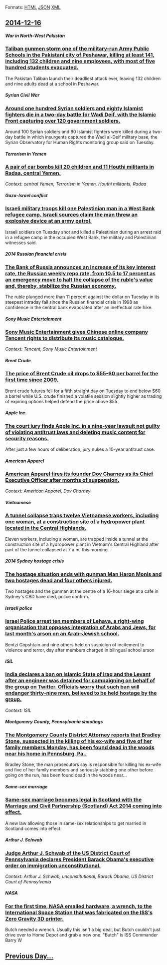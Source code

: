 
Formats: [HTML](2014/12/16/index.html)  [JSON](2014/12/16/index.json)  [XML](2014/12/16/index.xml)  

## [2014-12-16](/news/2014/12/16/index.md)

##### War in North-West Pakistan
### [Taliban gunmen storm one of the military-run Army Public Schools in the Pakistani city of Peshawar, killing at least 141, including 132 children and nine employees, with most of five hundred students evacuated. ](/news/2014/12/16/taliban-gunmen-storm-one-of-the-military-run-army-public-schools-in-the-pakistani-city-of-peshawar-killing-at-least-141-including-132-chil.md)
The Pakistan Taliban launch their deadliest attack ever, leaving 132 children and nine adults dead at a school in Peshawar.

##### Syrian Civil War
### [Around one hundred Syrian soldiers and eighty Islamist fighters die in a two-day battle for Wadi Deif, with the Islamic Front capturing over 120 government soldiers. ](/news/2014/12/16/around-one-hundred-syrian-soldiers-and-eighty-islamist-fighters-die-in-a-two-day-battle-for-wadi-deif-with-the-islamic-front-capturing-over.md)
Around 100 Syrian soldiers and 80 Islamist fighters were killed during a two-day battle in which insurgents captured the Wadi al-Deif military base, the Syrian Observatory for Human Rights monitoring group said on Tuesday.

##### Terrorism in Yemen
### [A pair of car bombs kill 20 children and 11 Houthi militants in Radaa, central Yemen. ](/news/2014/12/16/a-pair-of-car-bombs-kill-20-children-and-11-houthi-militants-in-radaa-central-yemen.md)
_Context: central Yemen, Terrorism in Yemen, Houthi militants, Radaa_

##### Gaza-Israel conflict
### [Israeli military troops kill one Palestinian man in a West Bank refugee camp. Israeli sources claim the man threw an explosive device at an army patrol. ](/news/2014/12/16/israeli-military-troops-kill-one-palestinian-man-in-a-west-bank-refugee-camp-israeli-sources-claim-the-man-threw-an-explosive-device-at-an.md)
Israeli soldiers on Tuesday shot and killed a Palestinian during an arrest raid in a refugee camp in the occupied West Bank, the military and Palestinian witnesses said.

##### 2014 Russian financial crisis
### [The Bank of Russia announces an increase of its key interest rate, the Russian weekly repo rate, from 10.5 to 17 percent as an emergency move to halt the collapse of the ruble's value and, thereby, stabilize the Russian economy. ](/news/2014/12/16/the-bank-of-russia-announces-an-increase-of-its-key-interest-rate-the-russian-weekly-repo-rate-from-10-5-to-17-percent-as-an-emergency-mov.md)
The ruble plunged more than 11 percent against the dollar on Tuesday in its steepest intraday fall since the Russian financial crisis in 1998 as confidence in the central bank evaporated after an ineffectual rate hike.

##### Sony Music Entertainment
### [Sony Music Entertainment gives Chinese online company Tencent rights to distribute its music catalogue. ](/news/2014/12/16/sony-music-entertainment-gives-chinese-online-company-tencent-rights-to-distribute-its-music-catalogue.md)
_Context: Tencent, Sony Music Entertainment_

##### Brent Crude
### [The price of Brent Crude oil drops to $55-60 per barrel for the first time since 2009. ](/news/2014/12/16/the-price-of-brent-crude-oil-drops-to-55a60-per-barrel-for-the-first-time-since-2009.md)
Brent crude futures fell for a fifth straight day on Tuesday to end below $60 a barrel while U.S. crude finished a volatile session slightly higher as trading of expiring options helped defend the price above $55.

##### Apple Inc.
### [The court jury finds Apple Inc. in a nine-year lawsuit not guilty of violating antitrust laws and deleting music content for security reasons. ](/news/2014/12/16/the-court-jury-finds-apple-inc-in-a-nine-year-lawsuit-not-guilty-of-violating-antitrust-laws-and-deleting-music-content-for-security-reason.md)
After just a few hours of deliberation, jury nukes a 10-year antitrust case.

##### American Apparel
### [American Apparel fires its founder Dov Charney as its Chief Executive Officer after months of suspension. ](/news/2014/12/16/american-apparel-fires-its-founder-dov-charney-as-its-chief-executive-officer-after-months-of-suspension.md)
_Context: American Apparel, Dov Charney_

##### Vietnamese
### [A tunnel collapse traps twelve Vietnamese workers, including one woman, at a construction site of a hydropower plant located in the Central Highlands. ](/news/2014/12/16/a-tunnel-collapse-traps-twelve-vietnamese-workers-including-one-woman-at-a-construction-site-of-a-hydropower-plant-located-in-the-central.md)
Eleven workers, including a woman, are trapped inside a tunnel at the construction site of a hydropower plant in Vietnam&#39;s Central Highland after part of the tunnel collapsed at 7 a.m. this morning.

##### 2014 Sydney hostage crisis
### [The hostage situation ends with gunman Man Haron Monis and two hostages dead and four others injured. ](/news/2014/12/16/the-hostage-situation-ends-with-gunman-man-haron-monis-and-two-hostages-dead-and-four-others-injured.md)
Two hostages and the gunman at the centre of a 16-hour siege at a cafe in Sydney&#039;s CBD have died, police confirm.

##### Israeli police
### [Israel Police arrest ten members of Lehava, a right-wing organisation that opposes integration of Arabs and Jews, for last month's arson on an Arab&ndash;Jewish school. ](/news/2014/12/16/israel-police-arrest-ten-members-of-lehava-a-right-wing-organisation-that-opposes-integration-of-arabs-and-jews-for-last-month-s-arson-on.md)
Bentzi Gopshtain and nine others held on suspicion of incitement to violence and terror, day after members charged in bilingual school arson

##### ISIL
### [India declares a ban on Islamic State of Iraq and the Levant after an engineer was detained for campaigning on behalf of the group on Twitter. Officials worry that such ban will endanger thirty-nine men, believed to be held hostage by the group. ](/news/2014/12/16/india-declares-a-ban-on-islamic-state-of-iraq-and-the-levant-after-an-engineer-was-detained-for-campaigning-on-behalf-of-the-group-on-twitte.md)
_Context: ISIL_

##### Montgomery County, Pennsylvania shootings
### [The Montgomery County District Attorney reports that Bradley Stone, suspected in the killing of his ex-wife and five of her family members Monday, has been found dead in the woods near his home in Pennsburg, Pa.. ](/news/2014/12/16/the-montgomery-county-district-attorney-reports-that-bradley-stone-suspected-in-the-killing-of-his-ex-wife-and-five-of-her-family-members-m.md)
Bradley Stone, the man prosecutors say is responsible for killing his ex-wife and five of her family members and seriously stabbing one other before going on the run, has been found dead in the woods near...

##### Same-sex marriage
### [Same-sex marriage becomes legal in Scotland with the Marriage and Civil Partnership (Scotland) Act 2014 coming into effect. ](/news/2014/12/16/same-sex-marriage-becomes-legal-in-scotland-with-the-marriage-and-civil-partnership-scotland-act-2014-coming-into-effect.md)
A new law allowing those in same-sex relationships to get married in Scotland comes into effect.

##### Arthur J. Schwab
### [Judge Arthur J. Schwab of the US District Court of Pennsylvania declares President Barack Obama's executive order on immigration unconstitutional. ](/news/2014/12/16/judge-arthur-j-schwab-of-the-us-district-court-of-pennsylvania-declares-president-barack-obama-s-executive-order-on-immigration-unconstitut.md)
_Context: Arthur J. Schwab, unconstitutional, Barack Obama, US District Court of Pennsylvania_

##### NASA
### [For the first time, NASA emailed hardware, a wrench, to the International Space Station that was fabricated on the ISS's Zero Gravity 3D printer. ](/news/2014/12/16/for-the-first-time-nasa-emailed-hardware-a-wrench-to-the-international-space-station-that-was-fabricated-on-the-iss-s-zero-gravity-3d-pri.md)
 Butch needed a wrench. Usually this isn&#039;t a big deal, but Butch couldn&#039;t just drive over to Home Depot and grab a new one. &quot;Butch&quot; is ISS Commander Barry W

## [Previous Day...](/news/2014/12/15/index.md)

